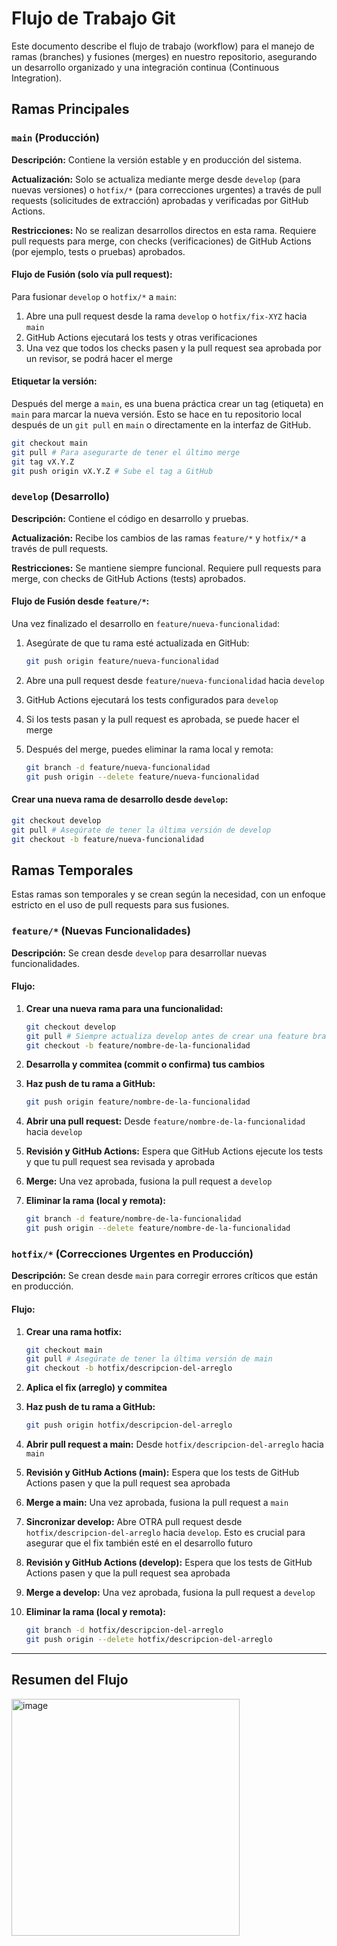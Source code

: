 # Flujo de Trabajo Git

Este documento describe el flujo de trabajo (workflow) para el manejo de ramas (branches) y fusiones (merges) en nuestro repositorio, asegurando un desarrollo organizado y una integración continua (Continuous Integration).

## Ramas Principales

### `main` (Producción)

**Descripción:** Contiene la versión estable y en producción del sistema.

**Actualización:** Solo se actualiza mediante merge desde `develop` (para nuevas versiones) o `hotfix/*` (para correcciones urgentes) a través de pull requests (solicitudes de extracción) aprobadas y verificadas por GitHub Actions.

**Restricciones:** No se realizan desarrollos directos en esta rama. Requiere pull requests para merge, con checks (verificaciones) de GitHub Actions (por ejemplo, tests o pruebas) aprobados.

#### Flujo de Fusión (solo vía pull request):

Para fusionar `develop` o `hotfix/*` a `main`:

1. Abre una pull request desde la rama `develop` o `hotfix/fix-XYZ` hacia `main`
2. GitHub Actions ejecutará los tests y otras verificaciones
3. Una vez que todos los checks pasen y la pull request sea aprobada por un revisor, se podrá hacer el merge

#### Etiquetar la versión:

Después del merge a `main`, es una buena práctica crear un tag (etiqueta) en `main` para marcar la nueva versión. Esto se hace en tu repositorio local después de un `git pull` en `main` o directamente en la interfaz de GitHub.

```bash
git checkout main
git pull # Para asegurarte de tener el último merge
git tag vX.Y.Z
git push origin vX.Y.Z # Sube el tag a GitHub
```

### `develop` (Desarrollo)

**Descripción:** Contiene el código en desarrollo y pruebas.

**Actualización:** Recibe los cambios de las ramas `feature/*` y `hotfix/*` a través de pull requests.

**Restricciones:** Se mantiene siempre funcional. Requiere pull requests para merge, con checks de GitHub Actions (tests) aprobados.

#### Flujo de Fusión desde `feature/*`:

Una vez finalizado el desarrollo en `feature/nueva-funcionalidad`:

1. Asegúrate de que tu rama esté actualizada en GitHub:
   ```bash
   git push origin feature/nueva-funcionalidad
   ```

2. Abre una pull request desde `feature/nueva-funcionalidad` hacia `develop`

3. GitHub Actions ejecutará los tests configurados para `develop`

4. Si los tests pasan y la pull request es aprobada, se puede hacer el merge

5. Después del merge, puedes eliminar la rama local y remota:
   ```bash
   git branch -d feature/nueva-funcionalidad
   git push origin --delete feature/nueva-funcionalidad
   ```

#### Crear una nueva rama de desarrollo desde `develop`:

```bash
git checkout develop
git pull # Asegúrate de tener la última versión de develop
git checkout -b feature/nueva-funcionalidad
```

## Ramas Temporales

Estas ramas son temporales y se crean según la necesidad, con un enfoque estricto en el uso de pull requests para sus fusiones.

### `feature/*` (Nuevas Funcionalidades)

**Descripción:** Se crean desde `develop` para desarrollar nuevas funcionalidades.

#### Flujo:

1. **Crear una nueva rama para una funcionalidad:**
   ```bash
   git checkout develop
   git pull # Siempre actualiza develop antes de crear una feature branch
   git checkout -b feature/nombre-de-la-funcionalidad
   ```

2. **Desarrolla y commitea (commit o confirma) tus cambios**

3. **Haz push de tu rama a GitHub:**
   ```bash
   git push origin feature/nombre-de-la-funcionalidad
   ```

4. **Abrir una pull request:** Desde `feature/nombre-de-la-funcionalidad` hacia `develop`

5. **Revisión y GitHub Actions:** Espera que GitHub Actions ejecute los tests y que tu pull request sea revisada y aprobada

6. **Merge:** Una vez aprobada, fusiona la pull request a `develop`

7. **Eliminar la rama (local y remota):**
   ```bash
   git branch -d feature/nombre-de-la-funcionalidad
   git push origin --delete feature/nombre-de-la-funcionalidad
   ```

### `hotfix/*` (Correcciones Urgentes en Producción)

**Descripción:** Se crean desde `main` para corregir errores críticos que están en producción.

#### Flujo:

1. **Crear una rama hotfix:**
   ```bash
   git checkout main
   git pull # Asegúrate de tener la última versión de main
   git checkout -b hotfix/descripcion-del-arreglo
   ```

2. **Aplica el fix (arreglo) y commitea**

3. **Haz push de tu rama a GitHub:**
   ```bash
   git push origin hotfix/descripcion-del-arreglo
   ```

4. **Abrir pull request a main:** Desde `hotfix/descripcion-del-arreglo` hacia `main`

5. **Revisión y GitHub Actions (main):** Espera que los tests de GitHub Actions pasen y que la pull request sea aprobada

6. **Merge a main:** Una vez aprobada, fusiona la pull request a `main`

7. **Sincronizar develop:** Abre OTRA pull request desde `hotfix/descripcion-del-arreglo` hacia `develop`. Esto es crucial para asegurar que el fix también esté en el desarrollo futuro

8. **Revisión y GitHub Actions (develop):** Espera que los tests de GitHub Actions pasen y que la pull request sea aprobada

9. **Merge a develop:** Una vez aprobada, fusiona la pull request a `develop`

10. **Eliminar la rama (local y remota):**
    ```bash
    git branch -d hotfix/descripcion-del-arreglo
    git push origin --delete hotfix/descripcion-del-arreglo
    ```

---

## Resumen del Flujo

<img width="365" height="379" alt="image" src="https://github.com/user-attachments/assets/86caae41-9f11-4c19-9de0-4215fc86d42e" />


